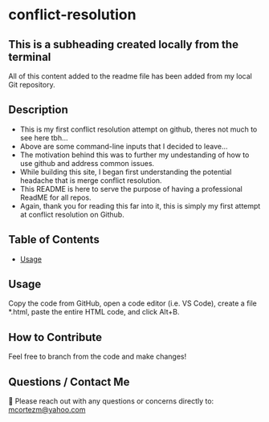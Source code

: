 # conflict-resolution

## This is a subheading created locally from the terminal 

All of this content added to the readme file has been added from my local Git repository.



## **Description**

- This is my first conflict resolution attempt on github, theres not much to see here tbh... 
- Above are some command-line inputs that I decided to leave...
- The motivation behind this was to further my undestanding of how to use github and address common issues. 
- While building this site, I began first understanding the potential headache that is merge conflict resolution. 
- This README is here to serve the purpose of having a professional ReadME for all repos.
- Again, thank you for reading this far into it, this is simply my first attempt at conflict resolution on Github.

## **Table of Contents** 

- [Usage](#usage)

## **Usage**

Copy the code from GitHub, open a code editor (i.e. VS Code), create a file *.html, paste the entire HTML code, and click Alt+B. 

## **How to Contribute**

Feel free to branch from the code and make changes! 

## **Questions / Contact Me**

:thinking: Please reach out with any questions or concerns directly to: mcortezm@yahoo.com

